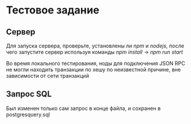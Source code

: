 # Тестовое задание

## Сервер

Для запуска сервера, проверьте, установлены ли *npm* и *nodejs*, после чего запустите сервер используя команды *npm install* -> *npm run start* 

Во время локального тестирования, ноды для подключения JSON RPC не могли находить транзакции по хешу по неизвестной причине, 
вне зависимости от сети транзакций

## Запрос SQL

Был изменен только сам запрос в конце файла, и сохранен в postgresquery.sql
